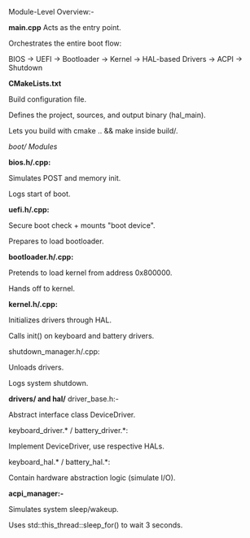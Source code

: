 Module-Level Overview:-

**main.cpp**
Acts as the entry point.

Orchestrates the entire boot flow:

BIOS → UEFI → Bootloader → Kernel → HAL-based Drivers → ACPI → Shutdown

**CMakeLists.txt**

Build configuration file.

Defines the project, sources, and output binary (hal_main).

Lets you build with cmake .. && make inside build/.

*boot/ Modules*

**bios.h/.cpp:**

Simulates POST and memory init.

Logs start of boot.

**uefi.h/.cpp:**

Secure boot check + mounts "boot device".

Prepares to load bootloader.

**bootloader.h/.cpp:**

Pretends to load kernel from address 0x800000.

Hands off to kernel.

**kernel.h/.cpp:**

Initializes drivers through HAL.

Calls init() on keyboard and battery drivers.

shutdown_manager.h/.cpp:

Unloads drivers.

Logs system shutdown.

**drivers/ and hal/**
driver_base.h:-

Abstract interface class DeviceDriver.

keyboard_driver.* / battery_driver.*:

Implement DeviceDriver, use respective HALs.

keyboard_hal.* / battery_hal.*:

Contain hardware abstraction logic (simulate I/O).


**acpi_manager:-**

Simulates system sleep/wakeup.

Uses std::this_thread::sleep_for() to wait 3 seconds.
